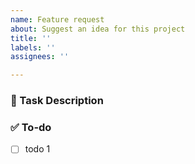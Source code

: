 ```yaml
---
name: Feature request
about: Suggest an idea for this project
title: ''
labels: ''
assignees: ''

---
```


### 💼 Task Description
<!-- 진행할 작업에 대해 간단하게 설명해주세요 -->

### ✅ To-do
<!-- 해당 작업을 수행하기 위해 해야 할 하위 태스크를 작성해주세요 -->
- [ ] todo 1
